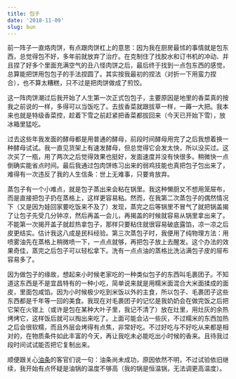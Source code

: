 ```yaml
---
title: 包子
date: '2018-11-09'
slug: bun
---
```


前一阵子一直烙肉饼，有点跟肉饼杠上的意思：因为我在厨房最怵的事情就是包东西，总觉得包不好，多年前就放弃了治疗。在克制住了找胶水和订书机的冲动、并且捏了好多个里面充满空气的丑八怪肉饼之后，最后终于找到一点包东西的感觉，总算能把饼用包包子的手法捏圆了。其实按我最初的捏法（对折一下用蛮力捏合），也不算太糟糕，只不过是把肉饼做成了煎饺。

这一阵肉饼潮过后我开始了人生第一次正式包包子，主要原因是地里的香菜真的按我之前说的一样，多得可以当饭吃了。去拔香菜就跟拔草一样，一薅一大把。我本来也就是特级香菜控，趁着下雪之前赶紧把香菜都拔回来（今天已开始下雪），放冰箱里猛吃。

过去这些年我发面的酵母都是用普通的酵母，前段时间酵母用完了之后我想着换一种酵母试试。我一直见货架上有速发酵母，但总觉得它会发太快，所以没买过。这次买了一瓶，用了两次之后觉得效果也挺好，发面速度并没有快很多。稍微快一点倒确实能省点时间。最后我通过包肉饼练习出来的弱鸡技能也真把包子包出来了，难得有一次违反了我的人生信条：世上无难事，只要肯放弃。

蒸包子有一个小难点，就是包子蒸出来会粘在锅里。我这种懒厨又不想用笼屉布，而是直接把包子扔在蒸格上，这样更容易粘。然而，在我第二次蒸包子的偶然情况下（又是因为娃回家要吃饭来不及了）发现，蒸完之后等锅里不冒气了就把锅盖揭了让包子先受几分钟凉，然后再盖一会儿，再揭盖的时候就容易从锅里拿出来了。不能第一次揭开盖子就趁热拿包子，那样只要粘住就很容易破底露馅，凉一凉之后皮更结实。估计我这八成是民科经验。第三次蒸包子时，我便用了纯物理方法：用喷雾油先在蒸格上稍微喷一下，一点点就够，再把包子放上去醒发。这个办法的效果奇佳，蒸完之后包子可以轻松拿下。洗有一点点油的蒸格比洗沾满包子皮的屉布容易多了。

因为做包子的缘故，想起来小时候老家吃的一种类似包子的东西叫毛裹团子。不知道这东西是不是宜昌特有的一种小吃，简单说来就是用糯米面混合大米面揉成的面皮，里面包咸馅。因为小时候极少吃到米饭以外的主食，所以包子、毛裹团子这些东西都是千年等一回的美食。我现在对毛裹团子的记忆是我奶奶会在做完饭之后把它架在火钳上（或许是包在某种大叶子里，我记不清了）放在灶里，用灶灰的余热烤烤它，这样饭后就可以掏出来吃了。上面可能会沾一些灰，不过糯米的东西加热之后会很软糯，而且外层会烤得有点焦，非常好吃。不过好吃与不好吃从来都是相对的，在物质条件如此丰富的今天，再让我吃未必能吃出小时候的香来。且待我过段时间试试能否把它复制出来。

顺便跟关心[油条](/cn/2018/09/fried-sticks/)的客官们说一句：油条尚未成功，原因依然不明，不过试验依旧继续，我开始有点怀疑是油锅的温度不够高（我的锅是恒温锅，无法调更高温度）。
